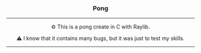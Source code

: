 <h3 align="center">Pong</h3>

---

<p align="center">⚙️ This is a pong create in C with Raylib.</p>

<p align="center">⚠️ I know that it contains many bugs, but it was just to test my skills.</p>

---
